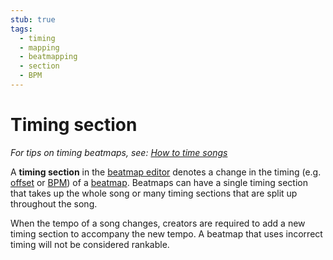 ```yaml
---
stub: true
tags:
  - timing
  - mapping
  - beatmapping
  - section
  - BPM
---
```


# Timing section

*For tips on timing beatmaps, see: [How to time songs](/wiki/Guides/How_to_Time_Songs)*

A **timing section** in the [beatmap editor](/wiki/Client/Beatmap_editor) denotes a change in the timing (e.g. [offset](/wiki/Offset) or [BPM](/wiki/Music_theory/Tempo)) of a [beatmap](/wiki/Beatmap). Beatmaps can have a single timing section that takes up the whole song or many timing sections that are split up throughout the song.

When the tempo of a song changes, creators are required to add a new timing section to accompany the new tempo. A beatmap that uses incorrect timing will not be considered rankable.
